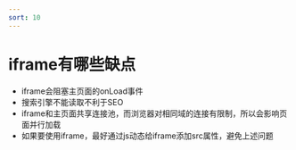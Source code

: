 ```yaml
---
sort: 10
---
```


# iframe有哪些缺点

* iframe会阻塞主页面的onLoad事件
* 搜索引擎不能读取不利于SEO
* iframe和主页面共享连接池，而浏览器对相同域的连接有限制，所以会影响页面并行加载
* 如果要使用iframe，最好通过js动态给iframe添加src属性，避免上述问题